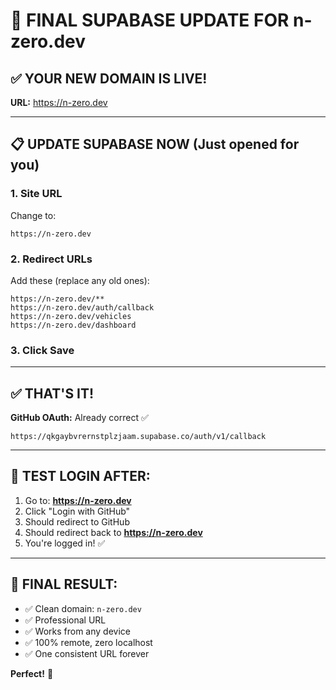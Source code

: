 # 🎯 FINAL SUPABASE UPDATE FOR n-zero.dev

## ✅ **YOUR NEW DOMAIN IS LIVE!**
**URL:** https://n-zero.dev

---

## 📋 **UPDATE SUPABASE NOW** (Just opened for you)

### **1. Site URL**
Change to:
```
https://n-zero.dev
```

### **2. Redirect URLs**
Add these (replace any old ones):
```
https://n-zero.dev/**
https://n-zero.dev/auth/callback
https://n-zero.dev/vehicles
https://n-zero.dev/dashboard
```

### **3. Click Save**

---

## ✅ **THAT'S IT!**

**GitHub OAuth:** Already correct ✅
```
https://qkgaybvrernstplzjaam.supabase.co/auth/v1/callback
```

---

## 🧪 **TEST LOGIN AFTER:**

1. Go to: **https://n-zero.dev**
2. Click "Login with GitHub"
3. Should redirect to GitHub
4. Should redirect back to **https://n-zero.dev**
5. You're logged in! ✅

---

## 🎉 **FINAL RESULT:**

- ✅ Clean domain: `n-zero.dev`
- ✅ Professional URL
- ✅ Works from any device
- ✅ 100% remote, zero localhost
- ✅ One consistent URL forever

**Perfect!** 🚀

